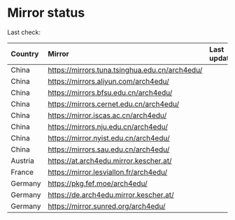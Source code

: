 <script src="./time.js"></script>
# Mirror status
Last check: <script type="text/javascript">localize(1712147530.893078);</script>

|Country|Mirror|Last update|
|:------|:-----|:----------|
|China|https://mirrors.tuna.tsinghua.edu.cn/arch4edu/|<script type="text/javascript">localize(1712125988);</script>|
|China|https://mirrors.aliyun.com/arch4edu/|<script type="text/javascript">localize(1712125975);</script>|
|China|https://mirrors.bfsu.edu.cn/arch4edu/|<script type="text/javascript">localize(1712125988);</script>|
|China|https://mirrors.cernet.edu.cn/arch4edu/|<script type="text/javascript">localize(1712125988);</script>|
|China|https://mirror.iscas.ac.cn/arch4edu/|<script type="text/javascript">localize(1712125975);</script>|
|China|https://mirrors.nju.edu.cn/arch4edu/|<script type="text/javascript">localize(1712082652);</script>|
|China|https://mirror.nyist.edu.cn/arch4edu/|<script type="text/javascript">localize(1712125988);</script>|
|China|https://mirrors.sau.edu.cn/arch4edu/|<script type="text/javascript">localize(1712125988);</script>|
|Austria|https://at.arch4edu.mirror.kescher.at/|<script type="text/javascript">localize(1712125988);</script>|
|France|https://mirror.lesviallon.fr/arch4edu/|<script type="text/javascript">localize(1712082652);</script>|
|Germany|https://pkg.fef.moe/arch4edu/|<script type="text/javascript">localize(1712125988);</script>|
|Germany|https://de.arch4edu.mirror.kescher.at/|<script type="text/javascript">localize(1712125988);</script>|
|Germany|https://mirror.sunred.org/arch4edu/|<script type="text/javascript">localize(1712125988);</script>|

<script src="./tablefilter/tablefilter.js"></script>
<script src="./table.js"></script>